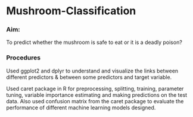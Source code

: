 # Mushroom-Classification

### Aim: 

To predict whether the mushroom is safe to eat or it is a deadly poison?


### Procedures

Used ggplot2 and dplyr to understand and visualize the links between different predictors & between some predictors and target variable.

Used caret package in R for preprocessing, splitting, training, parameter tuning, variable importance estimating and making predictions on the test data. Also used confusion matrix from the caret package to evaluate the performance of different machine learning models designed.

